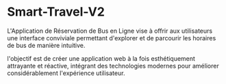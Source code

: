 # Smart-Travel-V2
L'Application de Réservation de Bus en Ligne vise à offrir aux utilisateurs une interface conviviale permettant d'explorer et de parcourir les horaires de bus de manière intuitive.

l'objectif est de créer une application web à la fois esthétiquement attrayante et réactive, intégrant des technologies modernes pour améliorer considérablement l'expérience utilisateur.
